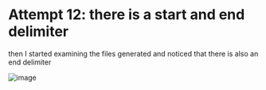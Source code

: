 # Attempt 12: there is a start and end delimiter

then I started examining the files generated and noticed that there is also an end delimiter

![image](https://user-images.githubusercontent.com/129967941/230112424-4f7c5bea-f494-4ff7-9f43-40fae81fb698.png)
